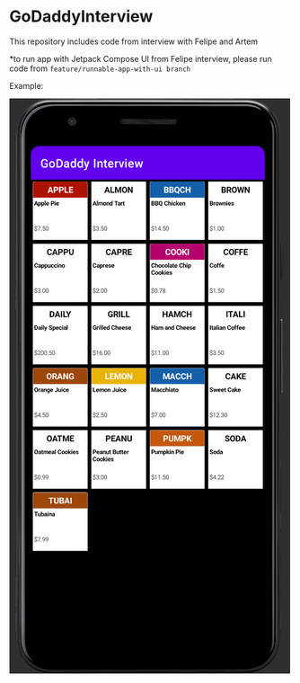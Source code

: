 # GoDaddyInterview

This repository includes code from interview with Felipe and Artem

*to run app with Jetpack Compose UI from Felipe interview, please run code from `feature/runnable-app-with-ui branch`

Example:

![screenshot from first interview](Screenshot.png)

